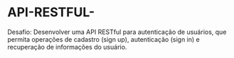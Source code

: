 # API-RESTFUL-
Desafio: Desenvolver uma API RESTful para autenticação de usuários, que permita operações de cadastro (sign up), autenticação (sign in) e recuperação de informações do usuário.


